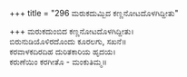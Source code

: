 +++
title = "296 ಮರುಕದುಮ್ಬಿದ ಕಣ್ಣನೋಟದೊಳಗಿದ್ದೀತು"

+++
ಮರುಕದುಂಬಿದ ಕಣ್ಣನೋಟದೊಳಗಿದ್ದೀತು।  
ಬಿರುನುಡಿಯೊಳಿರದೊಂದು ಕೂರಲಗು, ಸಖನೆ॥  
ಕರವಾಳಕದಿರದಿಹ ದುರಿತಕಾರಿಯ ಹೃದಯ।  
ಕರುಣೆಯಿಂ ಕರಗೀತೊ - ಮಂಕುತಿಮ್ಮ॥  
